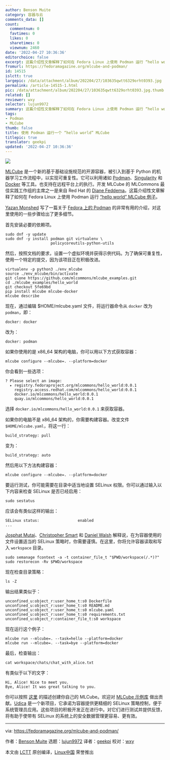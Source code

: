 ```yaml
---
author: Benson Muite
category: 容器与云
comments_data: []
count:
  commentnum: 0
  favtimes: 0
  likes: 0
  sharetimes: 0
  viewnum: 2460
date: '2022-04-27 10:36:36'
editorchoice: false
excerpt: 这篇介绍性文章解释了如何在 Fedora Linux 上使用 Podman 运行 “hello world” MLCube 例子。
fromurl: https://fedoramagazine.org/mlcube-and-podman/
id: 14515
islctt: true
largepic: /data/attachment/album/202204/27/103635qwtt6329orht0393.jpg
permalink: /article-14515-1.html
pic: /data/attachment/album/202204/27/103635qwtt6329orht0393.jpg.thumb.jpg
related: []
reviewer: wxy
selector: lujun9972
summary: 这篇介绍性文章解释了如何在 Fedora Linux 上使用 Podman 运行 “hello world” MLCube 例子。
tags:
- Podman
- MLCube
thumb: false
title: 使用 Podman 运行一个 “hello world” MLCube
titlepic: true
translator: geekpi
updated: '2022-04-27 10:36:36'
---
```


![](/data/attachment/album/202204/27/103635qwtt6329orht0393.jpg)


[MLCube](https://mlcommons.org/en/mlcube/) 是一个新的基于基础设施规范的开源容器，被引入到基于 Python 的机器学习工作流程中，以实现可重复性。它可以利用诸如 [Podman](https://podman.io/)、[Singularity](https://sylabs.io/singularity/) 和 [Docker](https://www.docker.com/) 等工具。也支持在远程平台上的执行。开发 MLCube 的 MLCommons 最佳实践工作组的主席之一是来自 Red Hat 的 [Diane Feddema](https://www.redhat.com/en/authors/diane-feddema)。这篇介绍性文章解释了如何在 Fedora Linux 上使用 Podman 运行 [“hello world” MLCube 例子](https://mlcommons.github.io/mlcube/getting-started/hello-world/)。


[Yazan Monshed](https://fedoramagazine.org/author/yazanalmonshed/) 写了一篇关于 [Fedora 上的 Podman](https://fedoramagazine.org/getting-started-with-podman-in-fedora/) 的非常有用的介绍，对这里使用的一些步骤给出了更多细节。


首先安装必要的依赖项。



```
sudo dnf -y update
sudo dnf -y install podman git virtualenv \
                    policycoreutils-python-utils

```

然后，按照文档的要求，设置一个虚拟环境并获得示例代码。为了确保可重复性，使用一个特定的提交，因为该项目正在积极改进。



```
virtualenv -p python3 ./env_mlcube 
source ./env_mlcube/bin/activate
git clone https://github.com/mlcommons/mlcube_examples.git 
cd ./mlcube_examples/hello_world
git checkout 5fe69bd
pip install mlcube mlcube-docker
mlcube describe

```

现在，通过编辑 $HOME/mlcube.yaml 文件，将运行器命令从 `docker` 改为 `podman`，即：



```
docker: docker

```

改为：



```
docker: podman

```

如果你使用的是 x86\_64 架构的电脑，你可以用以下方式获取容器：



```
mlcube configure --mlcube=. --platform=docker

```

你会看到一些选项：



```
? Please select an image: 
  ▸ registry.fedoraproject.org/mlcommons/hello_world:0.0.1
    registry.access.redhat.com/mlcommons/hello_world:0.0.1
    docker.io/mlcommons/hello_world:0.0.1
    quay.io/mlcommons/hello_world:0.0.1

```

选择 `docker.io/mlcommons/hello_world:0.0.1` 来获取容器。


如果你的电脑不是 x86\_64 架构的，你需要构建容器。改变文件 `$HOME/mlcube.yaml`，将这一行：



```
build_strategy: pull

```

变为：



```
build_strategy: auto

```

然后用以下方法构建容器：



```
mlcube configure --mlcube=. --platform=docker

```

要运行测试，你可能需要在目录中适当地设置 SELinux 权限。你可以通过输入以下内容来检查 SELinux 是否已经启用：



```
sudo sestatus

```

应该会有类似这样的输出：



```
SELinux status:                 enabled
...

```

[Josphat Mutai](https://computingforgeeks.com/set-selinux-context-label-for-podman-graphroot-directory/)、[Christopher Smart](https://blog.christophersmart.com/2021/01/31/podman-volumes-and-selinux/) 和 [Daniel Walsh](https://opensource.com/article/18/2/selinux-labels-container-runtimes) 解释说，在为容器使用的文件设置适当的 SELinux 策略时，你需要谨慎。在这里，你将允许容器读取和写入 `workspace` 目录。



```
sudo semanage fcontext -a -t container_file_t "$PWD/workspace(/.*)?"
sudo restorecon -Rv $PWD/workspace

```

现在检查目录策略：



```
ls -Z

```

输出结果类似于：



```
unconfined_u:object_r:user_home_t:s0 Dockerfile
unconfined_u:object_r:user_home_t:s0 README.md
unconfined_u:object_r:user_home_t:s0 mlcube.yaml
unconfined_u:object_r:user_home_t:s0 requirements.txt
unconfined_u:object_r:container_file_t:s0 workspace

```

现在运行这个例子：



```
mlcube run --mlcube=. --task=hello --platform=docker
mlcube run --mlcube=. --task=bye --platform=docker

```

最后，检查输出：



```
cat workspace/chats/chat_with_alice.txt

```

有类似于以下的文字：



```
Hi, Alice! Nice to meet you.
Bye, Alice! It was great talking to you.

```

你可以按照 [这里](https://mlcommons.github.io/mlcube/tutorials/create-mlcube/) 的描述创建你自己的 MLCube。欢迎对 [MLCube 示例库](https://github.com/mlcommons/mlcube_examples) 做出贡献。[Udica](https://github.com/containers/udica) 是一个新项目，它承诺为容器提供更精细的 SELinux 策略控制，便于系统管理员应用。这些项目的积极开发正在进行中。对它们进行测试并提供反馈，将有助于使带有 SELinux 的系统上的安全数据管理更容易、更有效。




---


via: <https://fedoramagazine.org/mlcube-and-podman/>


作者：[Benson Muite](https://fedoramagazine.org/author/fed500/) 选题：[lujun9972](https://github.com/lujun9972) 译者：[geekpi](https://github.com/geekpi) 校对：[wxy](https://github.com/wxy)


本文由 [LCTT](https://github.com/LCTT/TranslateProject) 原创编译，[Linux中国](https://linux.cn/) 荣誉推出